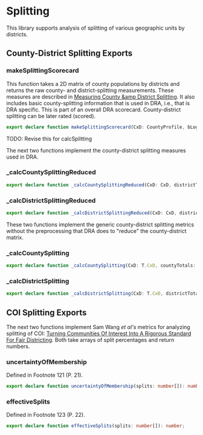 # Splitting

This library supports analysis of splitting of various geographic units by districts.

## County-District Splitting Exports

### makeSplittingScorecard

This function takes a 2D matrix of county populations by districts 
and returns the raw county- and district-splitting measurements. 
These measures are described in [Measuring County &amp District Splitting](https://medium.com/dra-2020/measuring-county-district-splitting-48a075bcce39).
It also includes basic county-splitting information that is used in DRA, i.e., that is DRA specific.
This is part of an overall DRA scorecard.
County-district splitting can be later rated (scored).

``` TypeScript
export declare function makeSplittingScorecard(CxD: CountyProfile, bLog: boolean = false): SplittingScorecard;
``` 

TODO: Revise this for calcSplitting

The next two functions implement the county-district splitting measures used in DRA.

### _calcCountySplittingReduced

``` TypeScript
export declare function _calcCountySplittingReduced(CxD: CxD, districtTotals: number[], countyTotals: number[], bLD: boolean = false): number;
```  

### _calcDistrictSplittingReduced

``` TypeScript
export declare function _calcDistrictSplittingReduced(CxD: CxD, districtTotals: number[], countyTotals: number[], bLD: boolean = false): number;
``` 

These two functions implement the generic county-district splitting metrics 
without the preprocessing that DRA does to "reduce" the county-district matrix.

### _calcCountySplitting

``` TypeScript
export declare function _calcCountySplitting(CxD: T.CxD, countyTotals: number[], bLog: boolean = false): number;
```  

### _calcDistrictSplitting

``` TypeScript
export declare function _calcDistrictSplitting(CxD: T.CxD, districtTotals: number[], bLog: boolean = false): number;
``` 

## COI Splitting Exports

The next two functions implement Sam Wang *et al's* metrics for analyzing splitting of COI:
[Turning Communities Of Interest Into A Rigorous Standard For Fair Districting](https://papers.ssrn.com/sol3/papers.cfm?abstract_id=3828800).
Both take arrays of split percentages and return numbers.

### uncertaintyOfMembership

Defined in Footnote 121 (P. 21).

``` TypeScript
export declare function uncertaintyOfMembership(splits: number[]): number;
``` 

### effectiveSplits

Defined in Footnote 123 (P. 22).

``` TypeScript
export declare function effectiveSplits(splits: number[]): number;
``` 

